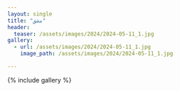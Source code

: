 ```yaml
---
layout: single
title: "مشق"
header:
  teaser: /assets/images/2024/2024-05-11_1.jpg
gallery:
  - url: /assets/images/2024/2024-05-11_1.jpg
    image_path: /assets/images/2024/2024-05-11_1.jpg 

---
```


{% include gallery %}
